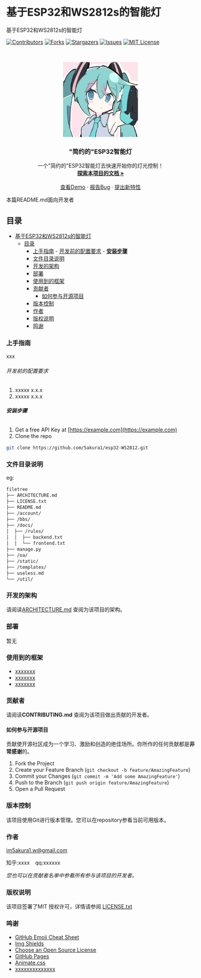 # 基于ESP32和WS2812s的智能灯

基于ESP32和WS2812s的智能灯

<!-- PROJECT SHIELDS -->

[![Contributors][contributors-shield]][contributors-url]
[![Forks][forks-shield]][forks-url]
[![Stargazers][stars-shield]][stars-url]
[![Issues][issues-shield]][issues-url]
[![MIT License][license-shield]][license-url]

<!-- PROJECT LOGO -->
<br />

<p align="center">
  <a href="https://github.com/5akura1/esp32-WS2812/">
    <img src="images/logo.jpg" alt="Logo" width="200" height="200">
  </a>

  <h3 align="center">"简约的"ESP32智能灯</h3>
  <p align="center">
    一个"简约的"ESP32智能灯去快速开始你的灯光控制！
    <br />
    <a href="https://github.com/5akura1/esp32-WS2812"><strong>探索本项目的文档 »</strong></a>
    <br />
    <br />
    <a href="https://github.com/5akura1/esp32-WS2812">查看Demo</a>
    ·
    <a href="https://github.com/5akura1/esp32-WS2812/issues">报告Bug</a>
    ·
    <a href="https://github.com/5akura1/esp32-WS2812/issues">提出新特性</a>
  </p>

</p>


 本篇README.md面向开发者
 
## 目录

- [基于ESP32和WS2812s的智能灯](#基于esp32和ws2812s的智能灯)
  - [目录](#目录)
    - [上手指南](#上手指南)
          - [开发前的配置要求](#开发前的配置要求)
          - [**安装步骤**](#安装步骤)
    - [文件目录说明](#文件目录说明)
    - [开发的架构](#开发的架构)
    - [部署](#部署)
    - [使用到的框架](#使用到的框架)
    - [贡献者](#贡献者)
      - [如何参与开源项目](#如何参与开源项目)
    - [版本控制](#版本控制)
    - [作者](#作者)
    - [版权说明](#版权说明)
    - [鸣谢](#鸣谢)

### 上手指南

xxx



###### 开发前的配置要求

1. xxxxx x.x.x
2. xxxxx x.x.x

###### **安装步骤**

1. Get a free API Key at [https://example.com](https://example.com)
2. Clone the repo

```sh
git clone https://github.com/5akura1/esp32-WS2812.git
```

### 文件目录说明
eg:

```
filetree 
├── ARCHITECTURE.md
├── LICENSE.txt
├── README.md
├── /account/
├── /bbs/
├── /docs/
│  ├── /rules/
│  │  ├── backend.txt
│  │  └── frontend.txt
├── manage.py
├── /oa/
├── /static/
├── /templates/
├── useless.md
└── /util/

```





### 开发的架构 

请阅读[ARCHITECTURE.md](https://github.com/5akura1/esp32-WS2812/blob/master/ARCHITECTURE.md) 查阅为该项目的架构。

### 部署

暂无

### 使用到的框架

- [xxxxxxx](https://getbootstrap.com)
- [xxxxxxx](https://jquery.com)
- [xxxxxxx](https://laravel.com)

### 贡献者

请阅读**CONTRIBUTING.md** 查阅为该项目做出贡献的开发者。

#### 如何参与开源项目

贡献使开源社区成为一个学习、激励和创造的绝佳场所。你所作的任何贡献都是**非常感谢**的。


1. Fork the Project
2. Create your Feature Branch (`git checkout -b feature/AmazingFeature`)
3. Commit your Changes (`git commit -m 'Add some AmazingFeature'`)
4. Push to the Branch (`git push origin feature/AmazingFeature`)
5. Open a Pull Request



### 版本控制

该项目使用Git进行版本管理。您可以在repository参看当前可用版本。

### 作者

im5akura1.w@gmail.com

知乎:xxxx  &ensp; qq:xxxxxx    

 *您也可以在贡献者名单中参看所有参与该项目的开发者。*

### 版权说明

该项目签署了MIT 授权许可，详情请参阅 [LICENSE.txt](https://github.com/5akura1/esp32-WS2812/blob/master/LICENSE.txt)

### 鸣谢


- [GitHub Emoji Cheat Sheet](https://www.webpagefx.com/tools/emoji-cheat-sheet)
- [Img Shields](https://shields.io)
- [Choose an Open Source License](https://choosealicense.com)
- [GitHub Pages](https://pages.github.com)
- [Animate.css](https://daneden.github.io/animate.css)
- [xxxxxxxxxxxxxx](https://connoratherton.com/loaders)

<!-- links -->
[your-project-path]:5akura1/esp32-WS2812
[contributors-shield]: https://img.shields.io/github/contributors/5akura1/esp32-WS2812.svg?style=flat-square
[contributors-url]: https://github.com/5akura1/esp32-WS2812/graphs/contributors
[forks-shield]: https://img.shields.io/github/forks/5akura1/esp32-WS2812.svg?style=flat-square
[forks-url]: https://github.com/5akura1/esp32-WS2812/network/members
[stars-shield]: https://img.shields.io/github/stars/5akura1/esp32-WS2812.svg?style=flat-square
[stars-url]: https://github.com/5akura1/esp32-WS2812/stargazers
[issues-shield]: https://img.shields.io/github/issues/5akura1/esp32-WS2812.svg?style=flat-square
[issues-url]: https://img.shields.io/github/issues/5akura1/esp32-WS2812.svg
[license-shield]: https://img.shields.io/github/license/5akura1/esp32-WS2812.svg?style=flat-square
[license-url]: https://github.com/5akura1/esp32-WS2812/blob/master/LICENSE.txt
